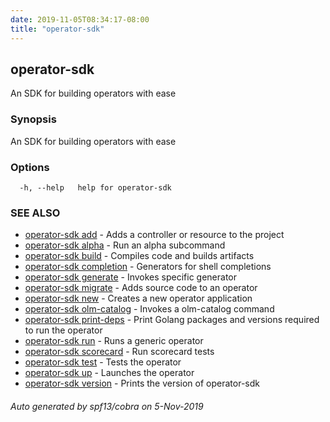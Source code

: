 ```yaml
---
date: 2019-11-05T08:34:17-08:00
title: "operator-sdk"
---
```

## operator-sdk

An SDK for building operators with ease

### Synopsis

An SDK for building operators with ease

### Options

```
  -h, --help   help for operator-sdk
```

### SEE ALSO

* [operator-sdk add](operator-sdk_add)	 - Adds a controller or resource to the project
* [operator-sdk alpha](operator-sdk_alpha)	 - Run an alpha subcommand
* [operator-sdk build](operator-sdk_build)	 - Compiles code and builds artifacts
* [operator-sdk completion](operator-sdk_completion)	 - Generators for shell completions
* [operator-sdk generate](operator-sdk_generate)	 - Invokes specific generator
* [operator-sdk migrate](operator-sdk_migrate)	 - Adds source code to an operator
* [operator-sdk new](operator-sdk_new)	 - Creates a new operator application
* [operator-sdk olm-catalog](operator-sdk_olm-catalog)	 - Invokes a olm-catalog command
* [operator-sdk print-deps](operator-sdk_print-deps)	 - Print Golang packages and versions required to run the operator
* [operator-sdk run](operator-sdk_run)	 - Runs a generic operator
* [operator-sdk scorecard](operator-sdk_scorecard)	 - Run scorecard tests
* [operator-sdk test](operator-sdk_test)	 - Tests the operator
* [operator-sdk up](operator-sdk_up)	 - Launches the operator
* [operator-sdk version](operator-sdk_version)	 - Prints the version of operator-sdk

###### Auto generated by spf13/cobra on 5-Nov-2019
